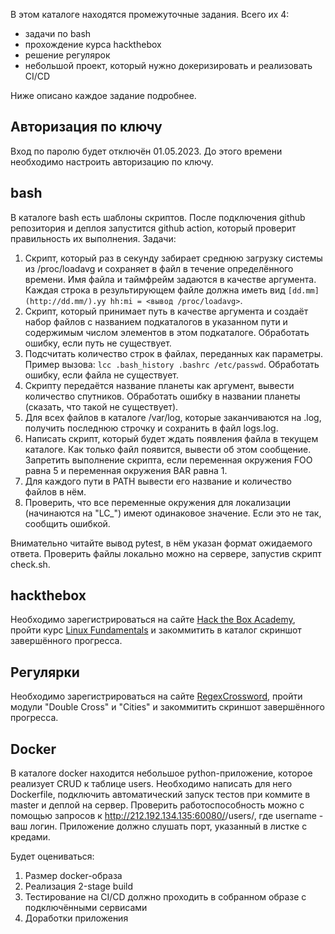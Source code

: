 
В этом каталоге находятся промежуточные задания. Всего их 4:

- задачи по bash
- прохождение курса hackthebox
- решение регулярок
- небольшой проект, который нужно докеризировать и реализовать CI/CD

Ниже описано каждое задание подробнее.

## Авторизация по ключу

Вход по паролю будет отключён 01.05.2023. До этого времени необходимо настроить авторизацию по ключу.

## bash

В каталоге bash есть шаблоны скриптов. После подключения github репозитория и деплоя запустится github action, который проверит правильность их выполнения. Задачи:

1. Скрипт, который раз в секунду забирает среднюю загрузку системы из /proc/loadavg и сохраняет в файл в течение определённого времени. Имя файла и таймфрейм задаются в качестве аргумента. Каждая строка в результирующем файле должна иметь вид `[dd.mm](http://dd.mm/).yy hh:mi = <вывод /proc/loadavg>`.
2. Скрипт, который принимает путь в качестве аргумента и создаёт набор файлов с названием подкаталогов в указанном пути и содержимым числом элементов в этом подкаталоге. Обработать ошибку, если путь не существует.
3. Подсчитать количество строк в файлах, переданных как параметры. Пример вызова: `lcc .bash_history .bashrc /etc/passwd`. Обработать ошибку, если файла не существует.
4. Скрипту передаётся название планеты как аргумент, вывести количество спутников. Обработать ошибку в названии планеты (сказать, что такой не существует).
5. Для всех файлов в каталоге /var/log, которые заканчиваются на .log, получить последнюю строчку и сохранить в файл logs.log.
6. Написать скрипт, который будет ждать появления файла в текущем каталоге. Как только файл появится, вывести об этом сообщение. Запретить выполнение скрипта, если переменная окружения FOO равна 5 и переменная окружения BAR равна 1.
7. Для каждого пути в PATH вывести его название и количество файлов в нём.
8. Проверить, что все переменные окружения для локализации (начинаются на "LC_") имеют одинаковое значение. Если это не так, сообщить ошибкой.

Внимательно читайте вывод pytest, в нём указан формат ожидаемого ответа. Проверить файлы локально можно на сервере, запустив скрипт check.sh.

## hackthebox

Необходимо зарегистрироваться на сайте [Hack the Box Academy](https://academy.hackthebox.com/), пройти курс [Linux Fundamentals](https://academy.hackthebox.com/module/details/18) и закоммитить в каталог скриншот завершённого прогресса.

## Регулярки

Необходимо зарегистрироваться на сайте [RegexCrossword](https://regexcrossword.com/), пройти модули "Double Cross" и "Cities" и закоммитить скриншот завершённого прогресса.

## Docker

В каталоге docker находится небольшое python-приложение, которое реализует CRUD к таблице users. Необходимо написать для него Dockerfile, подключить автоматический запуск тестов при коммите в master и деплой на сервер. Проверить работоспособность можно с помощью запросов к http://212.192.134.135:60080/<username>/users/, где username - ваш логин. Приложение должно слушать порт, указанный в листке с кредами.

Будет оцениваться:
1. Размер docker-образа
2. Реализация 2-stage build
3. Тестирование на CI/CD должно проходить в собранном образе с подключёнными сервисами
4. Доработки приложения

